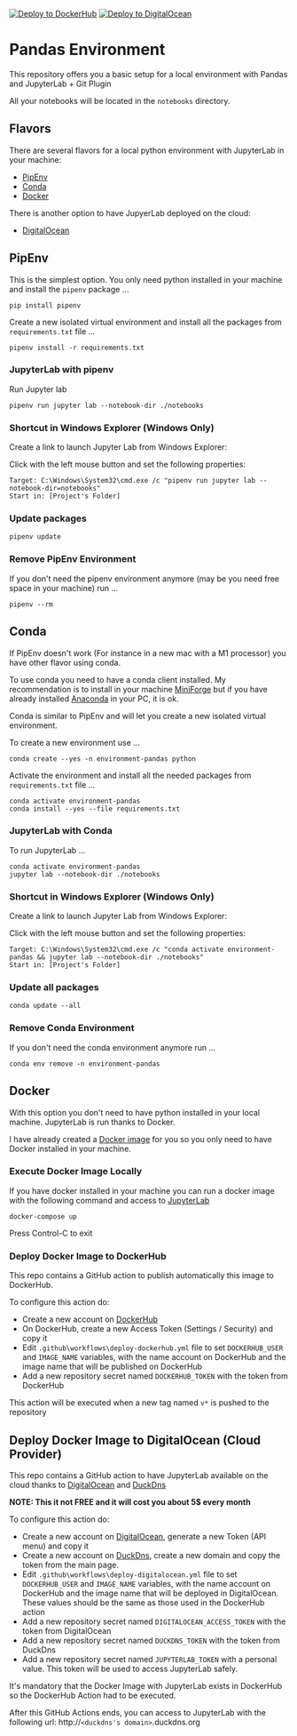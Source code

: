 [![Deploy to DockerHub](https://github.com/dvillaj/Environment-Pandas/actions/workflows/deploy-dockerhub.yml/badge.svg)](https://github.com/dvillaj/Environment-Pandas/actions/workflows/deploy-dockerhub.yml)
[![Deploy to DigitalOcean](https://github.com/dvillaj/Environment-Pandas/actions/workflows/deploy-digitalocean.yml/badge.svg)](https://github.com/dvillaj/Environment-Pandas/actions/workflows/deploy-digitalocean.yml)

# Pandas Environment

This repository offers you a basic setup for a local environment with Pandas and JupyterLab + Git Plugin

All your notebooks will be located in the `notebooks` directory.

## Flavors

There are several flavors for a local python environment with JupyterLab in your machine:

- [PipEnv](https://pipenv.pypa.io/en/latest/)
- [Conda](https://docs.conda.io/projects/conda/en/latest/index.html)
- [Docker](https://www.docker.com/)

There is another option to have JupyerLab deployed on the cloud:

- [DigitalOcean](https://www.digitalocean.com/)

## PipEnv

This is the simplest option. You only need python installed in your machine and install the `pipenv` package ...

```
pip install pipenv
```

Create a new isolated virtual environment and install all the packages from `requirements.txt` file ...

```
pipenv install -r requirements.txt
```

### JupyterLab with pipenv

Run Jupyter lab

```
pipenv run jupyter lab --notebook-dir ./notebooks
```

### Shortcut in Windows Explorer (Windows Only)

Create a link to launch Jupyter Lab from Windows Explorer:

Click with the left mouse button and set the following properties:
```
Target: C:\Windows\System32\cmd.exe /c "pipenv run jupyter lab --notebook-dir=notebooks"
Start in: [Project's Folder]
```

### Update packages

```
pipenv update
```

### Remove PipEnv Environment

If you don't need the pipenv environment anymore (may be you need free space in your machine) run ...

```
pipenv --rm
```

## Conda

If PipEnv doesn't work (For instance in a new mac with a M1 processor) you have other flavor using conda.

To use conda you need to have a conda client installed. My recommendation is to install in your machine [MiniForge](https://github.com/conda-forge/miniforge) but if you have already installed [Anaconda](https://www.anaconda.com/) in your PC, it is ok.

Conda is similar to PipEnv and will let you create a new isolated virtual environment.

To create a new environment use ...

```
conda create --yes -n environment-pandas python

```

Activate the environment and install all the needed packages from `requirements.txt` file ...

```
conda activate environment-pandas
conda install --yes --file requirements.txt
```

### JupyterLab with Conda

To run JupyterLab ...

```
conda activate environment-pandas
jupyter lab --notebook-dir ./notebooks
```

### Shortcut in Windows Explorer (Windows Only)

Create a link to launch Jupyter Lab from Windows Explorer:

Click with the left mouse button and set the following properties:
```
Target: C:\Windows\System32\cmd.exe /c "conda activate environment-pandas && jupyter lab --notebook-dir ./notebooks"
Start in: [Project's Folder]
```

### Update all packages

```
conda update --all
```

### Remove Conda Environment


If you don't need the conda environment anymore run ...

````
conda env remove -n environment-pandas
````

## Docker

With this option you don't need to have python installed in your local machine. JupyterLab is run thanks to Docker.

I have already created a [Docker image](https://github.com/dvillaj/Docker-JupyterLab-Pandas) for you so you only need to have Docker installed in your machine.

### Execute Docker Image Locally

If you have docker installed in your machine you can run a docker image with the following command and access to [JupyterLab](http://localhost:8888/lab)

```
docker-compose up
```

Press Control-C to exit 


### Deploy Docker Image to DockerHub

This repo contains a GitHub action to publish automatically this image to DockerHub.

To configure this action do:

- Create a new account on [DockerHub](https://hub.docker.com)
- On DockerHub, create a new Access Token (Settings / Security) and copy it
- Edit `.github\workflows\deploy-dockerhub.yml` file to set `DOCKERHUB_USER` and `IMAGE_NAME` variables, with the name account on DockerHub and the image name that will be published on DockerHub
- Add a new repository secret named `DOCKERHUB_TOKEN` with the token from DockerHub


This action will be executed when a new tag named `v*` is pushed to the repository


## Deploy Docker Image to DigitalOcean (Cloud Provider)

This repo contains a GitHub action to have JupyterLab available on the cloud thanks to [DigitalOcean](https://www.digitalocean.com/) and [DuckDns](https://www.duckdns.org/)


**NOTE: This it not FREE and it will cost you about 5$ every month**

To configure this action do:

- Create a new account on [DigitalOcean](https://www.digitalocean.com/), generate a new Token (API menu) and copy it
- Create a new account on [DuckDns](https://www.duckdns.org/), create a new domain and copy the token from the main page.
- Edit `.github\workflows\deploy-digitalocean.yml` file to set `DOCKERHUB_USER` and `IMAGE_NAME` variables, with the name account on DockerHub and the image name that will be deployed in DigitalOcean. These values ​​should be the same as those used in the DockerHub action
- Add a new repository secret named `DIGITALOCEAN_ACCESS_TOKEN` with the token from DigitalOcean
- Add a new repository secret named `DUCKDNS_TOKEN` with the token from DuckDns
- Add a new repository secret named `JUPYTERLAB_TOKEN` with a personal value. This token will be used to access JupyterLab safely. 

It's mandatory that the Docker Image with JupyterLab exists in DockerHub so the DockerHub Action had to be executed.

After this GitHub Actions ends, you can access to JupyterLab with the following url: http://`<duckdns's domain>`.duckdns.org